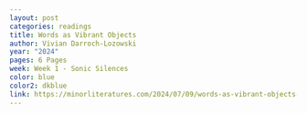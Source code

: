 ```yaml
---
layout: post
categories: readings
title: Words as Vibrant Objects
author: Vivian Darroch-Lozowski
year: "2024"
pages: 6 Pages
week: Week 1 - Sonic Silences
color: blue
color2: dkblue
link: https://minorliteratures.com/2024/07/09/words-as-vibrant-objects-vivian-darroch-lozowski/
---
```

